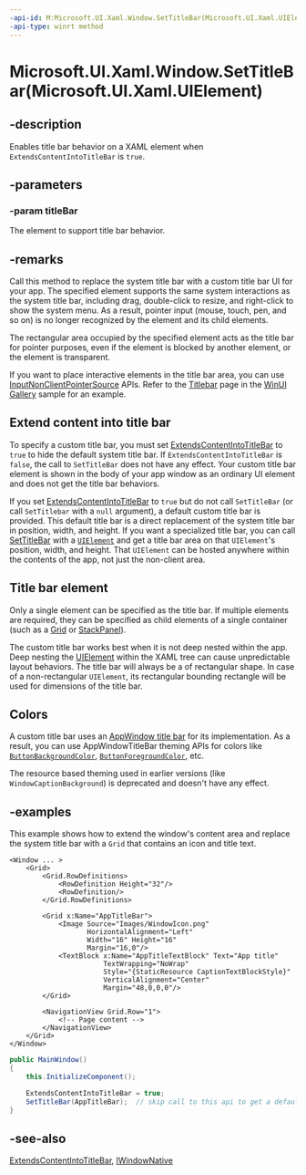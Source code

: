 ```yaml
---
-api-id: M:Microsoft.UI.Xaml.Window.SetTitleBar(Microsoft.UI.Xaml.UIElement)
-api-type: winrt method
---
```


# Microsoft.UI.Xaml.Window.SetTitleBar(Microsoft.UI.Xaml.UIElement)

<!--
public void SetTitleBar (Microsoft.UI.Xaml.UIElement titleBar);
-->

## -description

Enables title bar behavior on a XAML element when `ExtendsContentIntoTitleBar` is `true`.

## -parameters

### -param titleBar

The element to support title bar behavior.

## -remarks

Call this method to replace the system title bar with a custom title bar UI for your app. The specified element supports the same system interactions as the system title bar, including drag, double-click to resize, and right-click to show the system menu. As a result, pointer input (mouse, touch, pen, and so on) is no longer recognized by the element and its child elements.

The rectangular area occupied by the specified element acts as the title bar for pointer purposes, even if the element is blocked by another element, or the element is transparent.

If you want to place interactive elements in the title bar area, you can use [InputNonClientPointerSource](/windows/windows-app-sdk/api/winrt/microsoft.ui.input.inputnonclientpointersource) APIs. Refer to the [Titlebar](https://github.com/microsoft/WinUI-Gallery/blob/main/WinUIGallery/ControlPages/TitleBarPage.xaml.cs) page in the [WinUI Gallery](https://github.com/microsoft/WinUI-Gallery) sample for an example. 

## Extend content into title bar

To specify a custom title bar, you must set [ExtendsContentIntoTitleBar](window_extendscontentintotitlebar.md) to `true` to hide the default system title bar. If `ExtendsContentIntoTitleBar` is `false`, the call to `SetTitleBar` does not have any effect. Your custom title bar element is shown in the body of your app window as an ordinary UI element and does not get the title bar behaviors.

If you set [ExtendsContentIntoTitleBar](window_extendscontentintotitlebar.md) to `true` but do not call `SetTitleBar` (or call `SetTitlebar` with a `null` argument), a default custom title bar is provided. This default title bar is a direct replacement of the system title bar in position, width, and height. If you want a specialized title bar, you can call [SetTitleBar](window_settitlebar_1494775390.md) with a [`UIElement`](uielement.md) and get a title bar area on that `UIElement`'s position, width, and height. That `UIElement` can be hosted anywhere within the contents of the app, not just the non-client area.

## Title bar element

Only a single element can be specified as the title bar. If multiple elements are required, they can be specified as child elements of a single container (such as a [Grid](../microsoft.ui.xaml.controls/grid.md) or [StackPanel](../microsoft.ui.xaml.controls/stackpanel.md)). 

The custom title bar works best when it is not deep nested within the app. Deep nesting the [UIElement](uielement.md) within the XAML tree can cause unpredictable layout behaviors. The title bar will always be a of rectangular shape. In case of a non-rectangular `UIElement`, its rectangular bounding rectangle will be used for dimensions of the title bar.

## Colors
A custom title bar uses an [AppWindow title bar](/windows/windows-app-sdk/api/winrt/microsoft.ui.windowing.appwindowtitlebar) for its implementation. As a result, you can use AppWindowTitleBar theming APIs for colors like [`ButtonBackgroundColor`](/windows/windows-app-sdk/api/winrt/microsoft.ui.windowing.appwindowtitlebar.buttonbackgroundcolor), [`ButtonForegroundColor`](/windows/windows-app-sdk/api/winrt/microsoft.ui.windowing.appwindowtitlebar.buttonforegroundcolor), etc.

The resource based theming used in earlier versions (like `WindowCaptionBackground`) is deprecated and doesn't have any effect.

## -examples

This example shows how to extend the window's content area and replace the system title bar with a `Grid` that contains an icon and title text.

```xaml
<Window ... >
    <Grid>
        <Grid.RowDefinitions>
            <RowDefinition Height="32"/>
            <RowDefinition/>
        </Grid.RowDefinitions>

        <Grid x:Name="AppTitleBar">
            <Image Source="Images/WindowIcon.png"
                   HorizontalAlignment="Left" 
                   Width="16" Height="16" 
                   Margin="16,0"/>
            <TextBlock x:Name="AppTitleTextBlock" Text="App title"
                       TextWrapping="NoWrap"
                       Style="{StaticResource CaptionTextBlockStyle}" 
                       VerticalAlignment="Center"
                       Margin="48,0,0,0"/>
        </Grid>

        <NavigationView Grid.Row="1">
            <!-- Page content -->
        </NavigationView>
    </Grid>
</Window>
```

```csharp
public MainWindow()
{
    this.InitializeComponent();

    ExtendsContentIntoTitleBar = true;
    SetTitleBar(AppTitleBar);  // skip call to this api to get a default custom title bar
}
```

## -see-also

[ExtendsContentIntoTitleBar](window_extendscontentintotitlebar.md), [IWindowNative](/windows/windows-app-sdk/api/win32/microsoft.ui.xaml.window/nn-microsoft-ui-xaml-window-iwindownative)

